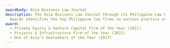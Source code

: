 ```yaml
---
awardbody: Asia Business Law Journal
description: The Asia Business Law Journal through its Philippine Law Firm
  Awards identifies the top Philippine law firms in various practice areas.
award:
  - Private Equity & Venture Capital Firm of the Year (2021)
  - Projects & Infrastructure Firm of the Year (2021)
  - One of Asia’s Dealmakers of the Year (2017)
---
```

